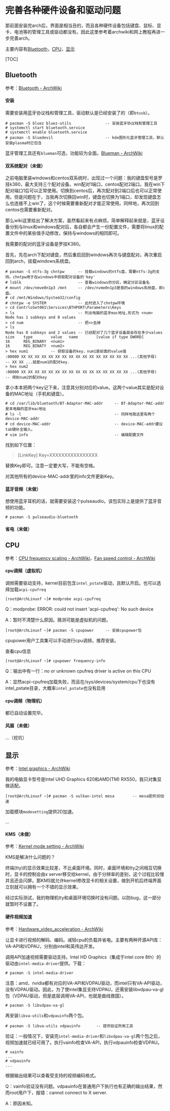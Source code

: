 # 完善各种硬件设备和驱动问题

那前面安装完arch后，界面是相当丑的，而且各种硬件设备包括键盘、鼠标、显卡、电池等的管理工具或驱动都没有。因此这里参考着archwiki和网上教程再进一步完善arch。

主要内容有[Bluetooth](#Bluetooth)，[CPU](#CPU)，[显示](#显示)

[TOC]

## Bluetooth

参考：[Bluetooth - ArchWiki](https://wiki.archlinux.org/title/Bluetooth)

#### 安装

需要安装用蓝牙协议栈和管理工具，驱动默认是已经安装了的（即`btusb`）。

```
# pacman -S bluez bluez-utils				-- 安装蓝牙协议栈和管理工具
# systemctl start bluetooth.service
# systemctl enable bluetooth.service
# pacman -S bluedevil						-- kde图形化蓝牙管理工具，默认安装plasma时已包含
```

蓝牙管理工具还有`blueman`可选，功能较为全面。[Blueman - ArchWiki](https://wiki.archlinux.org/title/Blueman)

#### 双系统配对（未做）

之前电脑里装windows和centos双系统时，出现过一个问题：我的键盘型号是罗技k380，最大支持三个配对设备。win配对1端口，centos配对2端口。我在win下配对端口1后可以正常使用。切换到centos后，再次配对到2端口后也可以正常使用。但是问题在于，当我再次切换回win时，键盘也切换为1端口，却发现键盘怎么也连接不上win了，这个时候需要重新配对才能正常使用。同样地，再次回到centos也需要重新配对。

那么wiki这里给出了解决方案，虽然看起来有点麻烦。简单解释起来就是，蓝牙设备分别与linux和windows配对后，各自都会产生一份配置文件，需要将linux的配置文件中的某些值手动修改，保持与windows的相同即可。

我需要的配对的蓝牙设备是罗技K380。

首先，先在arch下配对键盘，然后重启回到windows再次与键盘配对。再次重启回到arch，挂载windows系统盘。

```
# pacman -S ntfs-3g	chntpw		-- 挂载windows的ntfs盘，需要ntfs-3g的支持。chntpw用于在windows中获取配对设备的'key'
# lsblk							-- 查看windows的分区，确定分区设备名
# mount /dev/nmve0n1p3 /mnt		-- /dev/nvme0n1p3是我的windows系统盘，即c盘。
# cd /mnt/Windows/System32/config
# chntpw -e SYSTEM				-- 此时进入了chntpw环境
> cd ContrloSet001\Services\BTHPORT\Parameters\Keys
> ls							-- 列出电脑的蓝牙mac地址,形式为 <num>
Node has 1 subkeys and 0 values
> cd num						-- 把<>去掉
> ls
Node has 0 subkeys and 2 values	-- 已经配对了几个蓝牙设备就会存在多少values
size	type		value 	name		[value if type DWORD]
16		REG_BINARY	<num1>
16		REG_BINATY	<num2>
> hex num1			-- 获取设备的key，num1是前面的value值
:00000 XX XX XX XX XX XX XX XX XX XX XX XX XX XX XX XX ...(其他字母)	-- XX XX ...就是num1的配对key．
> hex num2
:00000 XX XX XX XX XX XX XX XX XX XX XX XX XX XX XX XX ...(其他字母)	-- 得到num2的配对key
```

拿小本本把两个key记下来，注意其分别对应的value。这两个value其实是配对设备的MAC地址（手机和键盘）。

```
# cd /var/lib/bluetooth/BT-Adapter-MAC-addr		-- BT-Adapter-MAC-addr是本电脑的蓝牙mac地址
# ls -l											-- 同样地我这里有两个device-MAC-addr
# cd device-MAC-addr							-- device-MAC-addr建议tab键补全输入。
# vim info										-- 编辑配置文件
```

找到如下位置：

> [LinkKey]
> Key=XXXXXXXXXXXXXXXX

替换Key即可。注意一定要大写，不能有空格。

对其他所有的device-MAC-addr里的info文件更新Key。

#### 蓝牙音频（未做）

想使用蓝牙耳机的话，就需要安装这个pulseaudio。该包实际上是提供了蓝牙音频的功能。

```
# pacman -S pulseaudio-bluetooth
```

#### 

#### 省电（未做）



## CPU

参考：[CPU frequency scaling - ArchWiki](https://wiki.archlinux.org/title/CPU_frequency_scaling)，[Fan speed control - ArchWiki](https://wiki.archlinux.org/title/Fan_speed_control)

#### cpu调频（虚拟机）

调频需要驱动支持，kernel目前包含`intel_pstate`驱动，且默认开启。也可以选择加载`acpi-cpufreq`

```
[root@ArchLinuxf ~]# modprobe acpi-cpufreq
```

Q：modprobe: ERROR: could not insert 'acpi-cpufreq': No such device

A：暂时不清楚什么原因。猜测可能是虚拟机的问题。

```
[root@ArchLinuxf ~]# pacman -S cpupower		-- 安装cpupower包
```

cpupower用户工具集可以手动进行cpu调频，推荐安装。

查看cpu信息

```
[root@ArchLinuxf ~]# cpupower frequency-info
```

Q：输出中有一行：no or unknown cpufreq driver is active on this CPU

A：显然acpi-cpufreq加载失败，而且在/sys/devices/system/cpu下也没有intel_pstate目录，大概率`intel_pstate`也没有启用

#### cpu调频（物理机）

都已自动设置完毕。

#### 风扇（未做）

...（挖坑）

## 显示

参考：[Intel graphics - ArchWiki](https://wiki.archlinux.org/title/Intel_graphics)

我的电脑显卡型号是Intel UHD Graphics 620和AMD(TM) RX550，我只对集显做适配。

```
[root@ArchLinuxf ~]# pacman -S vulkan-intel mesa		-- mesa提供3D加速
```

加载模块`modesetting`提供2D加速。

...

#### KMS（未做）

参考：[Kernel mode setting - ArchWiki](https://wiki.archlinux.org/title/Kernel_mode_setting)

KMS是解决什么问题的？

终端(tty)的显示效果比较差，不比桌面环境。同时，桌面环境和tty之间相互切换时，显卡的控制会由x server移交给kernel，由于分辨率的差别，这个过程比较慢并且还会闪屏。那KMS就允许kernel修改显卡的相关设置，做到开机后终端界面立刻就可以拥有一个不错的显示效果。

经过实际测试，我的物理机tty和桌面环境切换时没有问题。以防bug，这一部分就暂时不设置了。

#### 硬件视频加速

参考：[Hardware_video_acceleration - ArchWiki](https://wiki.archlinux.org/title/Hardware_video_acceleration)

让显卡进行视频的解码、编码。减轻cpu的负载并省电。主要有两种开源API库：VA-API和VDPAU，分别由intel和英伟达开发。

调用API加速视频需要驱动支持。Intel HD Graphics（集成于intel core 8th）的驱动由`intel-media-driver`提供。下载：

```
# pacman -S intel-media-driver
```

注意：amd、nvidia都有对应的VA-API和VDPAU驱动，而intel只有VA-API驱动，没有VDPAU驱动。因此，为了使intel集显支持VDPAU，还需安装libvdpau-va-gl包（VDPAU驱动，但是底层调用VA-API，也就是曲线救国）。

```
# pacman -S libvdpau-va-gl
```

再安装`libva-utils`和`vdpauinfo`两个包。

```
# pacman -S libva-utils vdpauinfo		-- 提供验证所用工具
```

验证：一般情况下，安装完`intel-media-driver`和`libvdpau-va-gl`两个包之后，视频加速就已经可用了。执行vainfo检查VA-API，执行vdpauinfo检查VDPAU。

```
# vainfo
...
# vdpauinfo
...
```

根据输出结果可以查看受支持的视频编码格式。

Q：vainfo验证没有问题。vdpauinfo在普通用户下执行也有正确的输出结果，然而root用户下，报错：cannot connect to X server.

A：原因未知。

